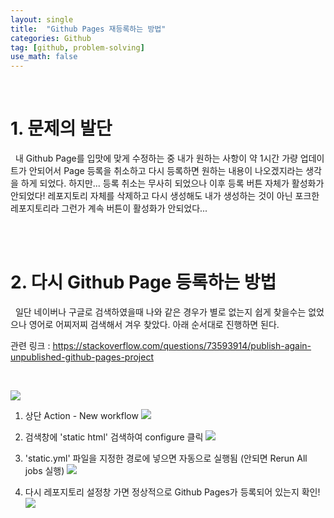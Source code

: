 ```yaml
---
layout: single
title:  "Github Pages 재등록하는 방법"
categories: Github
tag: [github, problem-solving]
use_math: false
---
```


<br>

# 1. 문제의 발단
&nbsp; 내 Github Page를 입맛에 맞게 수정하는 중 내가 원하는 사항이 약 1시간 가량 업데이트가 안되어서 Page 등록을 취소하고 다시 등록하면 원하는 내용이 나오겠지라는 생각을 하게 되었다. 하지만... 등록 취소는 무사히 되었으나 이후 등록 버튼 자체가 활성화가 안되었다! 레포지토리 자체를 삭제하고 다시 생성해도 내가 생성하는 것이 아닌 포크한 레포지토리라 그런가 계속 버튼이 활성화가 안되었다...

<br><br>

# 2. 다시 Github Page 등록하는 방법
&nbsp; 일단 네이버나 구글로 검색하였을때 나와 같은 경우가 별로 없는지 쉽게 찾을수는 없었으나 영어로 어찌저찌 검색해서 겨우 찾았다. 아래 순서대로 진행하면 된다. 

관련 링크 : <https://stackoverflow.com/questions/73593914/publish-again-unpublished-github-pages-project>

<br>

![]("/images/profile_flower.jpg")

1. 상단 Action - New workflow
![]("./images/20230307_1.png")

2. 검색창에 'static html' 검색하여 configure 클릭
![]("../images/20230307_2.png")

3. 'static.yml' 파일을 지정한 경로에 넣으면 자동으로 실행됨 (안되면 Rerun All jobs 실행)
![]("/images/20230307_3.png")

4. 다시 레포지토리 설정창 가면 정상적으로 Github Pages가 등록되어 있는지 확인!
![]("/images/20230307_4.png")
